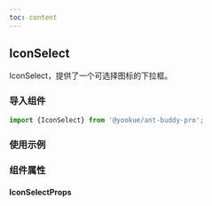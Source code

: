 ```yaml
---
toc: content
---
```


## IconSelect

IconSelect，提供了一个可选择图标的下拉框。

### 导入组件

```jsx | pure
import {IconSelect} from '@yookue/ant-buddy-pro';
```

### 使用示例

<code src="./demo.zh-CN.tsx"></code>

### 组件属性

#### IconSelectProps

<API src="@/form/IconSelect/index.tsx" hideTitle></API>
